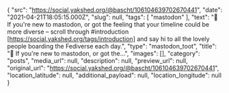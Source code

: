 {
  "src": "https://social.yakshed.org/@bascht/106104639702670441",
  "date": "2021-04-21T18:05:15.000Z",
  "slug": null,
  "tags": [
    "mastodon"
  ],
  "text": "💁 If you're new to mastodon, or got the feeling that your timeline could be more diverse – scroll through #introduction [https://social.yakshed.org/tags/introduction] and say hi to all the lovely people boarding the Fediverse each day.",
  "type": "mastodon_toot",
  "title": "💁 If you're new to mastodon, or got the…",
  "images": [],
  "category": "posts",
  "media_url": null,
  "description": null,
  "preview_url": null,
  "original_url": "https://social.yakshed.org/@bascht/106104639702670441",
  "location_latitude": null,
  "additional_payload": null,
  "location_longitude": null
}